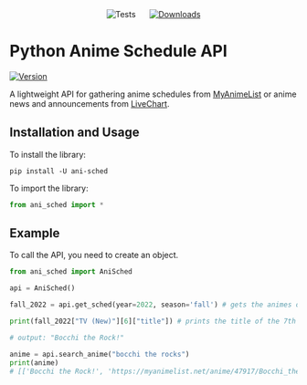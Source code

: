 <!--
<div>
![Tests](https://github.com/lkaijie/ani-sched-api/workflows/PyTests/badge.svg "CI build status: Check JSON files")
[![Downloads](https://pepy.tech/badge/ani-sched/month)](https://pepy.tech/project/ani-sched)
</div> -->
<div align="center" style="margin-bottom:20px">
    <span style="margin-right:10px">
        <img src="https://github.com/lkaijie/ani-sched-api/workflows/PyTests/badge.svg" alt="Tests">
    </span>
    <span style="margin-left:10px">
        <a href="https://pepy.tech/projects/ani-sched">
            <img src="https://static.pepy.tech/badge/ani-sched/month" alt="Downloads">
        </a>
    </span>

</div>

# Python Anime Schedule API

[![Version](https://img.shields.io/pypi/v/ani-sched.svg?color=informational)](https://pypi.org/project/ani-sched/)

A lightweight API for gathering anime schedules from [MyAnimeList](https://myanimelist.net) or anime news and announcements from [LiveChart](https://livechart.me).

## Installation and Usage

To install the library:

```
pip install -U ani-sched
```

To import the library:

```python
from ani_sched import *
```

## Example

To call the API, you need to create an object.

```python
from ani_sched import AniSched

api = AniSched()

fall_2022 = api.get_sched(year=2022, season='fall') # gets the animes of Fall 2022

print(fall_2022["TV (New)"][6]["title"]) # prints the title of the 7th most popular TV anime of Fall 2022

# output: "Bocchi the Rock!"

anime = api.search_anime("bocchi the rocks")
print(anime)
# [['Bocchi the Rock!', 'https://myanimelist.net/anime/47917/Bocchi_the_Rock'], ['Bocchi the Rock! Movie', 'https://myanimelist.net/anime/55357/Bocchi_the_Rock_Movie'], ['Burn the Witch', 'https://myanimelist.net/anime/41468/Burn_the_Witch'], ['Highschool of the Dead', 'https://myanimelist.net/anime/8074/Highschool_of_the_Dead'], ['Bakumatsu Rock', 'https://myanimelist.net/anime/23037/Bakumatsu_Rock']]

```

####
